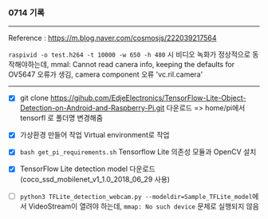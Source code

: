 ### 0714 기록
---

Reference : https://m.blog.naver.com/cosmosjs/222039217564


``raspivid -o test.h264 -t 10000 -w 650 -h 480`` 시 비디오 녹화가 정상적으로 동작해야하는데,
mmal: Cannot read canera info, keeping the defaults for OV5647 오류가 생김,
camera component 오류 'vc.ril.camera'

---
- [X] git clone https://gihub.com/EdjeElectronics/TensorFlow-Lite-Object-Detection-on-Android-and-Raspberry-Pi.git 다운로드 => home/pi에서 tensorfl 로 폴더명 변경해줌
- [X] 가상환경 만들어 작업 Virtual environment로 작업
- [X] `bash get_pi_requirements.sh` Tensorflow Lite 의존성 모듈과 OpenCV 설치
- [X] TensorFlow Lite detection model 다운로드 (coco_ssd_mobilenet_v1_1.0_2018_06_29 사용)

- [ ] `python3 TFLite_detection_webcam.py --modeldir=Sample_TFLite_model`에서 VideoStream이 열려야 하는데, `mmap: No such device` 문제로 실행되지 않음






